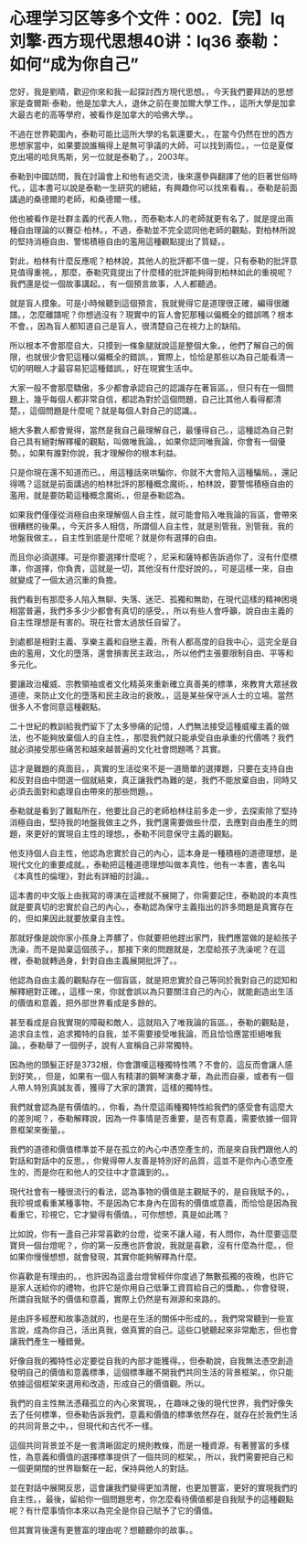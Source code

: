 # 心理学习区等多个文件：002.【完】lq刘擎·西方现代思想40讲：lq36 泰勒：如何“成为你自己”

您好，我是劉晴，歡迎你來和我一起探討西方現代思想。，今天我們要拜訪的思想家是查爾斯·泰勒，他是加拿大人，退休之前在麥加爾大學工作。，這所大學是加拿大最古老的高等學府，被看作是加拿大的哈佛大學。。

不過在世界範圍內，泰勒可能比這所大學的名氣還要大。，在當今仍然在世的西方思想家當中，如果要說誰稱得上是無可爭議的大師，可以找到兩位。，一位是夏傑克出場的哈貝馬斯，另一位就是泰勒了。，2003年。

泰勒到中國訪問，我在討論會上和他有過交流，後來還參與翻譯了他的巨著世俗時代。，這本書可以說是泰勒一生研究的總結，有興趣你可以找來看看。，泰勒是前面講過的桑德爾的老師，和桑德爾一樣。

他也被看作是社群主義的代表人物。，而泰勒本人的老師就更有名了，就是提出兩種自由理論的以賽亞·柏林。，不過，泰勒並不完全認同他老師的觀點，對柏林所說的堅持消極自由、警惕積極自由的濫用這種觀點提出了質疑。。

對此，柏林有什麼反應呢？柏林說，其他人的批評都不值一提，只有泰勒的批評意見值得重視。，那麼，泰勒究竟提出了什麼樣的批評能夠得到柏林如此的重視呢？我們還是從一個故事講起。，有一個預言故事，人人都聽過。

就是盲人摸象。可是小時候聽到這個預言，我就覺得它是道理很正確，編得很離譜。，怎麼離譜呢？你想過沒有？現實中的盲人會犯那種以偏概全的錯誤嗎？根本不會。，因為盲人都知道自己是盲人，很清楚自己在視力上的缺陷。

所以根本不會那麼自大，只摸到一條象腿就說這是整個大象。，他們了解自己的侷限，也就很少會犯這種以偏概全的錯誤。，實際上，恰恰是那些以為自己能看清一切的明眼人才最容易犯這種錯誤。，好在現實生活中。

大家一般不會那麼驕傲，多少都會承認自己的認識存在著盲區。，但只有在一個問題上，幾乎每個人都非常自信，都認為對於這個問題，自己比其他人看得都清楚。，這個問題是什麼呢？就是每個人對自己的認識。。

絕大多數人都會覺得，當然是我自己最理解自己，最懂得自己。，這種認為自己對自己具有絕對解釋權的觀點，叫做唯我論。，如果你認同唯我論，你會有一個優勢。，如果有誰對你說，我才理解你的根本利益。

只是你現在還不知道而已。，用這種話來哄騙你，你就不大會陷入這種騙局。，還記得嗎？這就是前面講過的柏林批評的那種概念魔術。，柏林說，要警惕積極自由的濫用，就是要防範這種概念魔術。，但是泰勒認為。

如果我們僅僅從消極自由來理解個人自主性，就可能會陷入唯我論的盲區，會帶來很糟糕的後果。，今天許多人相信，所謂個人自主性，就是別管我，別管我，我的地盤我做主。，自主性到底是什麼呢？就是你有選擇的自由。

而且你必須選擇。可是你要選擇什麼呢？，尼采和薩特都告訴過你了，沒有什麼標準，你選擇，你負責，這就是一切，其他沒有什麼好說的。，可是這樣一來，自由就變成了一個太過沉重的負擔。

我們看到有那麼多人陷入無聊、失落、迷茫、孤獨和無助，在現代這樣的精神困境相當普遍，我們多多少少都會有真切的感受。，所以有些人會呼籲，說自由主義的自主性理想是有害的。現在社會太過放任自留了。

到處都是相對主義、享樂主義和自戀主義，所有人都高度的自我中心，這完全是自由的濫用，文化的墮落，還會損害民主政治。，所以他們主張要限制自由、平等和多元化。

要讓政治權威、宗教領袖或者文化精英來重新確立真善美的標準，來教育大眾拯救道德，來防止文化的墮落和民主政治的衰敗。，這是某些保守派人士的立場。當然很多人不會同意這種觀點。

二十世紀的教訓給我們留下了太多慘痛的記憶，人們無法接受這種威權主義的做法，也不能夠放棄個人的自主性。，那麼我們就只能承受自由承重的代價嗎？我們就必須接受那些痛苦和越來越普遍的文化社會問題嗎？其實。

這才是難題的真面目。，真實的生活從來不是一道簡單的選擇題，只要在支持自由和反對自由中間選一個就結束，真正讓我們為難的是，我們不能放棄自由，同時又必須去面對和處理自由帶來的那些問題。。

泰勒就是看到了難點所在，他要比自己的老師柏林往前多走一步，去探索除了堅持消極自由，堅持我的地盤我做主之外，我們還需要做些什麼，去應對自由產生的問題，來更好的實現自主性的理想。，泰勒不同意保守主義的觀點。

他支持個人自主性，他認為忠實於自己的內心，這本身是一種積極的道德理想，是現代文化的重要成就。，泰勒把這種道德理想叫做本真性，他有一本書，書名叫《本真性的倫理》，對此有詳細的討論。。

這本書的中文版上由我寫的導演在這裡就不展開了，你需要記住，泰勒說的本真性就是要真切的忠實於自己的內心。，泰勒認為保守主義指出的許多問題是真實存在的，但如果因此就要放棄自主性。

那就好像是說你家小孩身上弄髒了，你就要把他趕出家門，我們應當做的是給孩子洗澡，而不是拋棄這個孩子。，那接下來的問題就是，怎麼給孩子洗澡呢？在這裡，泰勒就轉過身，針對自由主義展開批評了。。

他認為自由主義的觀點存在一個盲區，就是把忠實於自己等同於我對自己的認知和解釋絕對正確。，這樣一來，你就會誤以為只要關注自己的內心，就能創造出生活的價值和意義，把外部世界看成是多餘的。

甚至看成是自我實現的障礙和敵人，這就陷入了唯我論的盲區。，泰勒的觀點是，追求自主性，追求獨特的自我，並不需要接受唯我論，而且恰恰應當拒絕唯我論。，泰勒舉了一個例子，說有人宣稱自己非常獨特。

因為他的頭髮正好是3732根，你會讚嘆這種獨特性嗎？不會的，這反而會讓人感到好笑。，但是，如果有一個人有精湛的鋼琴演奏才華，為此而自豪，或者有一個人帶人特別真誠友善，獲得了大家的讚賞，這樣的獨特性。

我們就會認為是有價值的。，你看，為什麼這兩種獨特性給我們的感受會有這麼大的差別呢？，泰勒解釋說，因為一件事情是否重要，是否有意義，需要依據一個背景框架來衡量。。

我們的道德和價值標準並不是在孤立的內心中憑空產生的，而是來自我們跟他人的對話和對話中的反思。，你覺得帶人友善是特別好的品質，這並不是你內心憑空產生的，而是你在和他人的交往中才意識到的。。

現代社會有一種很流行的看法，認為事物的價值是主觀賦予的，是自我賦予的。，我珍視或看重某種事物，不是因為它本身內在固有的價值或意義，而恰恰是因為我看重它，珍視它，它才變得有價值。，可你想想，真是如此嗎？

比如說，你有一盞自己非常喜歡的台燈，從來不讓人碰，有人問你，為什麼要這麼寶貝一個台燈呢？，你的第一反應也許會說，我就是喜歡，沒有什麼為什麼。，但如果你慢慢想想，就會發現，其實你能夠解釋為什麼。

你喜歡是有理由的。，也許因為這盞台燈曾經伴你度過了無數孤獨的夜晚，也許它是家人送給你的禮物，也許它是你用自己低筆工資買給自己的獎勵。，你會發現，所謂自我賦予的價值和意義，實際上仍然是有淵源和來路的。

是由許多經歷和故事造就的，也是在生活的關係中形成的。，我們常常聽到一些宣言說，成為你自己，活出真我，做真實的自己。這些口號聽起來非常勵志，但也會讓我們產生一種錯覺。

好像自我的獨特性必定要從自我的內部才能獲得。，但泰勒說，自我無法憑空創造發明自己的價值和意義標準，這個標準離不開我們共同生活的背景框架。，你只能依據這個框架來選用和改造，形成自己的價值觀。所以。

我們的自主性無法憑藉孤立的內心來實現。，在趣味之後的現代世界，我們好像失去了任何標準，但泰勒告訴我們，意義和價值的標準依然存在，就存在於我們生活的共同背景之中。，但現代和古代不一樣。

這個共同背景並不是一套清晰固定的規則教條，而是一種資源，有著豐富的多樣性，為意義和價值的選擇標準提供了一個共同的框架。，所以，我們需要把自己和一個更開闊的世界聯繫在一起，保持與他人的對話。

並在對話中展開反思，這會讓我們變得更加清醒，也更加豐富，更好的實現我們的自主性。，最後，留給你一個問題思考，你怎麼看待價值都是自我賦予的這種觀點呢？有什麼事情你本來以為完全是你自己賦予了它的價值。

但其實背後還有更豐富的理由呢？想聽聽你的故事。。